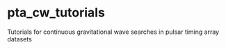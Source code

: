 # pta_cw_tutorials
Tutorials for continuous gravitational wave searches in pulsar timing array datasets
